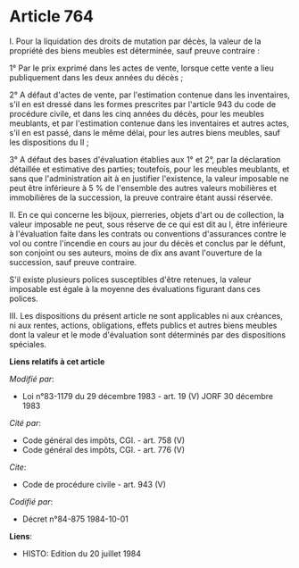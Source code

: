 # Article 764

I. Pour la liquidation des droits de mutation par décès, la valeur de la propriété des biens meubles est déterminée, sauf
preuve contraire :

1° Par le prix exprimé dans les actes de vente, lorsque cette vente a lieu publiquement dans les deux années du décès ;

2° A défaut d'actes de vente, par l'estimation contenue dans les inventaires, s'il en est dressé dans les formes prescrites
par l'article 943 du code de procédure civile, et dans les cinq années du décès, pour les meubles meublants, et par
l'estimation contenue dans les inventaires et autres actes, s'il en est passé, dans le même délai, pour les autres biens
meubles, sauf les dispositions du II ;

3° A défaut des bases d'évaluation établies aux 1° et 2°, par la déclaration détaillée et estimative des parties; toutefois,
pour les meubles meublants, et sans que l'administration ait à en justifier l'existence, la valeur imposable ne peut être
inférieure à 5 % de l'ensemble des autres valeurs mobilières et immobilières de la succession, la preuve contraire étant
aussi réservée.

II. En ce qui concerne les bijoux, pierreries, objets d'art ou de collection, la valeur imposable ne peut, sous réserve de ce
qui est dit au I, être inférieure à l'évaluation faite dans les contrats ou conventions d'assurances contre le vol ou contre
l'incendie en cours au jour du décès et conclus par le défunt, son conjoint ou ses auteurs, moins de dix ans avant
l'ouverture de la succession, sauf preuve contraire.

S'il existe plusieurs polices susceptibles d'être retenues, la valeur imposable est égale à la moyenne des évaluations
figurant dans ces polices.

III. Les dispositions du présent article ne sont applicables ni aux créances, ni aux rentes, actions, obligations, effets
publics et autres biens meubles dont la valeur et le mode d'évaluation sont déterminés par des dispositions spéciales.

**Liens relatifs à cet article**

_Modifié par_:

  - Loi n°83-1179 du 29 décembre 1983 - art. 19 (V) JORF 30 décembre 1983

_Cité par_:

  - Code général des impôts, CGI. - art. 758 (V)
  - Code général des impôts, CGI. - art. 776 (V)

_Cite_:

  - Code de procédure civile - art. 943 (V)

_Codifié par_:

  - Décret n°84-875 1984-10-01

**Liens**:

  - HISTO: Edition du 20 juillet 1984
